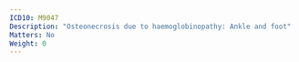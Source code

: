```yaml
---
ICD10: M9047
Description: "Osteonecrosis due to haemoglobinopathy: Ankle and foot"
Matters: No
Weight: 0
---
```

